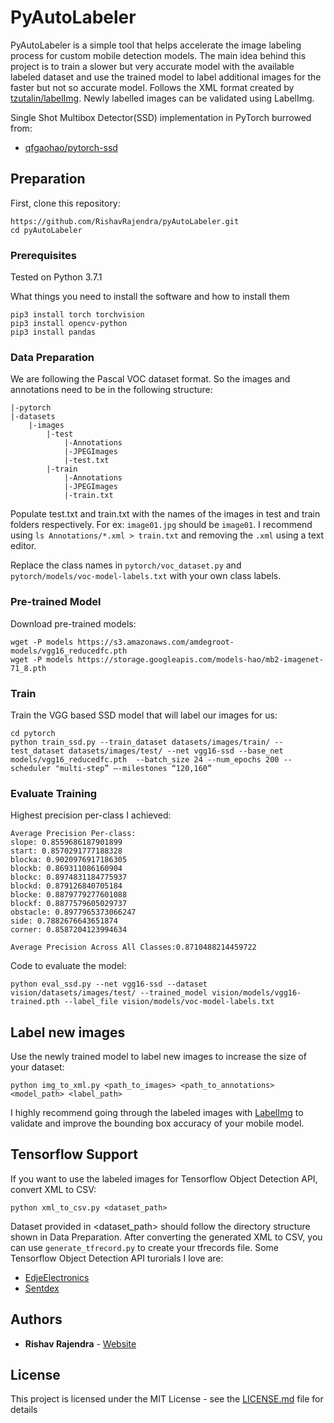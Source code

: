 # PyAutoLabeler

PyAutoLabeler is a simple tool that helps accelerate the image labeling process for custom mobile detection models. The main idea behind this project is to train a slower but very accurate model with the available labeled dataset and use the trained model to label additional images for the faster but not so accurate model. Follows the XML format created by [tzutalin/labelImg](https://github.com/tzutalin/labelImg). Newly labelled images can be validated using LabelImg.

Single Shot Multibox Detector(SSD) implementation in PyTorch burrowed from:

* [qfgaohao/pytorch-ssd](https://github.com/qfgaohao/pytorch-ssd)


## Preparation

First, clone this repository:

```
https://github.com/RishavRajendra/pyAutoLabeler.git
cd pyAutoLabeler
```

### Prerequisites

Tested on Python 3.7.1

What things you need to install the software and how to install them

```
pip3 install torch torchvision
pip3 install opencv-python
pip3 install pandas
```

### Data Preparation

We are following the Pascal VOC dataset format. So the images and annotations need to be in the following structure:

```
|-pytorch
|-datasets
    |-images
        |-test
            |-Annotations
            |-JPEGImages
            |-test.txt
        |-train
            |-Annotations
            |-JPEGImages
            |-train.txt
```

Populate test.txt and train.txt with the names of the images in test and train folders respectively. For ex: ```image01.jpg``` should be ```image01```. I recommend using ```ls Annotations/*.xml > train.txt``` and removing the ```.xml``` using a text editor.

Replace the class names in ```pytorch/voc_dataset.py``` and ```pytorch/models/voc-model-labels.txt``` with your own class labels.

### Pre-trained Model

Download pre-trained models:

```
wget -P models https://s3.amazonaws.com/amdegroot-models/vgg16_reducedfc.pth
wget -P models https://storage.googleapis.com/models-hao/mb2-imagenet-71_8.pth
```

### Train

Train the VGG based SSD model that will label our images for us:

```
cd pytorch
python train_ssd.py --train_dataset datasets/images/train/ --test_dataset datasets/images/test/ --net vgg16-ssd --base_net models/vgg16_reducedfc.pth  --batch_size 24 --num_epochs 200 --scheduler "multi-step” —-milestones “120,160”
```

### Evaluate Training

Highest precision per-class I achieved:

```
Average Precision Per-class:
slope: 0.8559686187901899
start: 0.8570291777188328
blocka: 0.9020976917186305
blockb: 0.869311086160904
blockc: 0.8974831184775937
blockd: 0.879126840705184
blocke: 0.8879779277601088
blockf: 0.8877579605029737
obstacle: 0.8977965373066247
side: 0.7882676643651874
corner: 0.8587204123994634

Average Precision Across All Classes:0.8710488214459722
```
Code to evaluate the model:
```
python eval_ssd.py --net vgg16-ssd --dataset vision/datasets/images/test/ --trained_model vision/models/vgg16-trained.pth --label_file vision/models/voc-model-labels.txt
```

## Label new images

Use the newly trained model to label new images to increase the size of your dataset:
```
python img_to_xml.py <path_to_images> <path_to_annotations> <model_path> <label_path>
```
I highly recommend going through the labeled images with [LabelImg](https://github.com/tzutalin/labelImg) to validate and improve the bounding box accuracy of your mobile model. 

## Tensorflow Support

If you want to use the labeled images for Tensorflow Object Detection API, convert XML to CSV:
```
python xml_to_csv.py <dataset_path>
```
Dataset provided in <dataset_path> should follow the directory structure shown in Data Preparation. After converting the generated XML to CSV, you can use ```generate_tfrecord.py``` to create your tfrecords file. Some Tensorflow Object Detection API turorials I love are:

* [EdjeElectronics](https://github.com/EdjeElectronics/TensorFlow-Object-Detection-API-Tutorial-Train-Multiple-Objects-Windows-10)
* [Sentdex](https://www.youtube.com/watch?v=COlbP62-B-U&list=PLQVvvaa0QuDcNK5GeCQnxYnSSaar2tpku)

## Authors

* **Rishav Rajendra** - [Website](https://rishavrajendra.github.io)

## License

This project is licensed under the MIT License - see the [LICENSE.md](LICENSE.md) file for details
